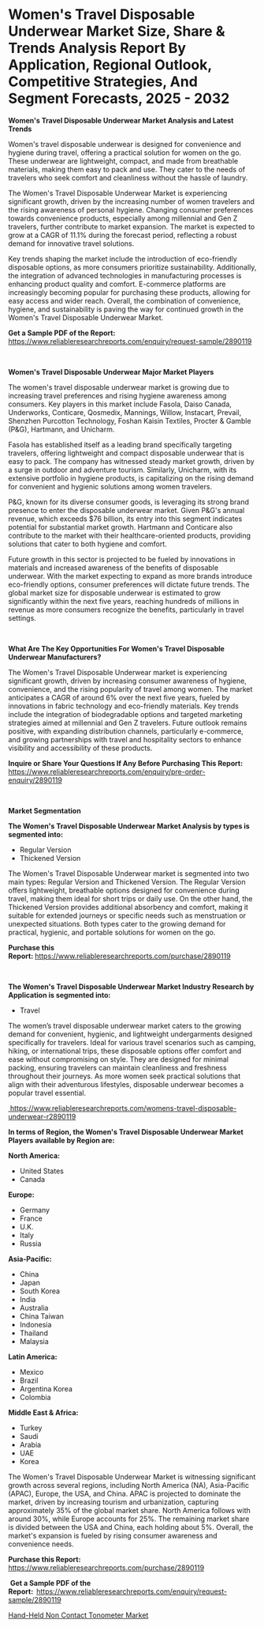 <p><h1>Women's Travel Disposable Underwear Market Size, Share & Trends Analysis Report By Application, Regional Outlook, Competitive Strategies, And Segment Forecasts, 2025 - 2032</h1></p><p><strong>Women's Travel Disposable Underwear Market Analysis and Latest Trends</strong></p>
<p><p>Women's travel disposable underwear is designed for convenience and hygiene during travel, offering a practical solution for women on the go. These underwear are lightweight, compact, and made from breathable materials, making them easy to pack and use. They cater to the needs of travelers who seek comfort and cleanliness without the hassle of laundry.</p><p>The Women's Travel Disposable Underwear Market is experiencing significant growth, driven by the increasing number of women travelers and the rising awareness of personal hygiene. Changing consumer preferences towards convenience products, especially among millennial and Gen Z travelers, further contribute to market expansion. The market is expected to grow at a CAGR of 11.1% during the forecast period, reflecting a robust demand for innovative travel solutions.</p><p>Key trends shaping the market include the introduction of eco-friendly disposable options, as more consumers prioritize sustainability. Additionally, the integration of advanced technologies in manufacturing processes is enhancing product quality and comfort. E-commerce platforms are increasingly becoming popular for purchasing these products, allowing for easy access and wider reach. Overall, the combination of convenience, hygiene, and sustainability is paving the way for continued growth in the Women's Travel Disposable Underwear Market.</p></p>
<p><strong>Get a Sample PDF of the Report:&nbsp;</strong> <a href="https://www.reliableresearchreports.com/enquiry/request-sample/2890119?utm_campaign=2245&utm_medium=2&utm_source=Github&utm_content=ia&utm_term=14032025&utm_id=womens-travel-disposable-underwear">https://www.reliableresearchreports.com/enquiry/request-sample/2890119</a></p>
<p>&nbsp;</p>
<p><strong>Women's Travel Disposable Underwear Major Market Players</strong></p>
<p><p>The women's travel disposable underwear market is growing due to increasing travel preferences and rising hygiene awareness among consumers. Key players in this market include Fasola, Daiso Canada, Underworks, Conticare, Qosmedix, Mannings, Willow, Instacart, Prevail, Shenzhen Purcotton Technology, Foshan Kaisin Textiles, Procter & Gamble (P&G), Hartmann, and Unicharm.</p><p>Fasola has established itself as a leading brand specifically targeting travelers, offering lightweight and compact disposable underwear that is easy to pack. The company has witnessed steady market growth, driven by a surge in outdoor and adventure tourism. Similarly, Unicharm, with its extensive portfolio in hygiene products, is capitalizing on the rising demand for convenient and hygienic solutions among women travelers.</p><p>P&G, known for its diverse consumer goods, is leveraging its strong brand presence to enter the disposable underwear market. Given P&G's annual revenue, which exceeds $76 billion, its entry into this segment indicates potential for substantial market growth. Hartmann and Conticare also contribute to the market with their healthcare-oriented products, providing solutions that cater to both hygiene and comfort.</p><p>Future growth in this sector is projected to be fueled by innovations in materials and increased awareness of the benefits of disposable underwear. With the market expecting to expand as more brands introduce eco-friendly options, consumer preferences will dictate future trends. The global market size for disposable underwear is estimated to grow significantly within the next five years, reaching hundreds of millions in revenue as more consumers recognize the benefits, particularly in travel settings.</p></p>
<p>&nbsp;</p>
<p><strong>What Are The Key Opportunities For Women's Travel Disposable Underwear Manufacturers?</strong></p>
<p><p>The Women's Travel Disposable Underwear market is experiencing significant growth, driven by increasing consumer awareness of hygiene, convenience, and the rising popularity of travel among women. The market anticipates a CAGR of around 6% over the next five years, fueled by innovations in fabric technology and eco-friendly materials. Key trends include the integration of biodegradable options and targeted marketing strategies aimed at millennial and Gen Z travelers. Future outlook remains positive, with expanding distribution channels, particularly e-commerce, and growing partnerships with travel and hospitality sectors to enhance visibility and accessibility of these products.</p></p>
<p><strong>Inquire or Share Your Questions If Any Before Purchasing This Report:</strong> <a href="https://www.reliableresearchreports.com/enquiry/pre-order-enquiry/2890119?utm_campaign=2245&utm_medium=2&utm_source=Github&utm_content=ia&utm_term=14032025&utm_id=womens-travel-disposable-underwear">https://www.reliableresearchreports.com/enquiry/pre-order-enquiry/2890119</a></p>
<p>&nbsp;</p>
<p><strong>Market Segmentation</strong></p>
<p><strong>The Women's Travel Disposable Underwear Market Analysis by types is segmented into:</strong></p>
<p><ul><li>Regular Version</li><li>Thickened Version</li></ul></p>
<p><p>The Women's Travel Disposable Underwear market is segmented into two main types: Regular Version and Thickened Version. The Regular Version offers lightweight, breathable options designed for convenience during travel, making them ideal for short trips or daily use. On the other hand, the Thickened Version provides additional absorbency and comfort, making it suitable for extended journeys or specific needs such as menstruation or unexpected situations. Both types cater to the growing demand for practical, hygienic, and portable solutions for women on the go.</p></p>
<p><strong>Purchase this Report:&nbsp;</strong><a href="https://www.reliableresearchreports.com/purchase/2890119?utm_campaign=2245&utm_medium=2&utm_source=Github&utm_content=ia&utm_term=14032025&utm_id=womens-travel-disposable-underwear">https://www.reliableresearchreports.com/purchase/2890119</a></p>
<p>&nbsp;</p>
<p><strong>The Women's Travel Disposable Underwear Market Industry Research by Application is segmented into:</strong></p>
<p><ul><li>Travel</li></ul></p>
<p><p>The women’s travel disposable underwear market caters to the growing demand for convenient, hygienic, and lightweight undergarments designed specifically for travelers. Ideal for various travel scenarios such as camping, hiking, or international trips, these disposable options offer comfort and ease without compromising on style. They are designed for minimal packing, ensuring travelers can maintain cleanliness and freshness throughout their journeys. As more women seek practical solutions that align with their adventurous lifestyles, disposable underwear becomes a popular travel essential.</p></p>
<p><a href="https://www.reliableresearchreports.com/womens-travel-disposable-underwear-r2890119?utm_campaign=2245&utm_medium=2&utm_source=Github&utm_content=ia&utm_term=14032025&utm_id=womens-travel-disposable-underwear">&nbsp;https://www.reliableresearchreports.com/womens-travel-disposable-underwear-r2890119</a></p>
<p><strong>In terms of Region, the Women's Travel Disposable Underwear Market Players available by Region are:</strong></p>
<p>
    <p> <strong> North America: </strong>
        <ul>
            <li>United States</li>
            <li>Canada</li>
        </ul>
        </p> 
    <p> <strong> Europe: </strong>
        <ul>
            <li>Germany</li>
            <li>France</li>
            <li>U.K.</li>
            <li>Italy</li>
            <li>Russia</li>
        </ul>
        </p> 
    <p> <strong> Asia-Pacific: </strong>
        <ul>
            <li>China</li>
            <li>Japan</li>
            <li>South Korea</li>
            <li>India</li>
            <li>Australia</li>
            <li>China Taiwan</li>
            <li>Indonesia</li>
            <li>Thailand</li>
            <li>Malaysia</li>
        </ul>
        </p> 
    <p> <strong> Latin America: </strong>
        <ul>
            <li>Mexico</li>
            <li>Brazil</li>
            <li>Argentina Korea</li>
            <li>Colombia</li>
        </ul>
        </p> 
    <p> <strong> Middle East & Africa: </strong>
        <ul>
            <li>Turkey</li>
            <li>Saudi</li>
            <li>Arabia</li>
            <li>UAE</li>
            <li>Korea</li>
        </ul>
    </p>
    </p>
<p><p>The Women's Travel Disposable Underwear Market is witnessing significant growth across several regions, including North America (NA), Asia-Pacific (APAC), Europe, the USA, and China. APAC is projected to dominate the market, driven by increasing tourism and urbanization, capturing approximately 35% of the global market share. North America follows with around 30%, while Europe accounts for 25%. The remaining market share is divided between the USA and China, each holding about 5%. Overall, the market's expansion is fueled by rising consumer awareness and convenience needs.</p></p>
<p><strong>Purchase this Report: </strong><a href="https://www.reliableresearchreports.com/purchase/2890119?utm_campaign=2245&utm_medium=2&utm_source=Github&utm_content=ia&utm_term=14032025&utm_id=womens-travel-disposable-underwear">https://www.reliableresearchreports.com/purchase/2890119</a></p>
<p>&nbsp;<strong>Get a Sample PDF of the Report:&nbsp;&nbsp;</strong><a href="https://www.reliableresearchreports.com/enquiry/request-sample/2890119?utm_campaign=2245&utm_medium=2&utm_source=Github&utm_content=ia&utm_term=14032025&utm_id=womens-travel-disposable-underwear">https://www.reliableresearchreports.com/enquiry/request-sample/2890119</a></p>
<p><strong></strong></p>
<p><p><a href="https://github.com/LilianFaulkner65/Market-Research-Report-List-2/blob/main/hand-held-non-contact-tonometer-market.md?utm_campaign=2245&utm_medium=2&utm_source=Github&utm_content=ia&utm_term=14032025&utm_id=womens-travel-disposable-underwear">Hand-Held Non Contact Tonometer Market</a></p></p>